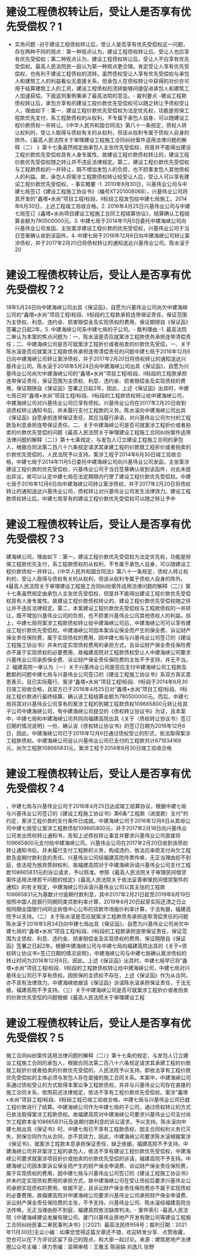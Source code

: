 # 建设工程债权转让后，受让人是否享有优先受偿权？1

- 实务问题 -对于建设工程债权转让后，受让人是否享有优先受偿权这一问题，存在两种不同的观点：第一种观点认为，建设工程债权转让后，受让人也应享有优先受偿权；第二种观点认为，建设工程债权转让后，受让人不应享有优先受偿权。最高人民法院民一庭认为第一种观点更合理。肯定受让人享有优先受偿权，也有利于建设工程债权的流转。虽然债权受让人享有优先受偿权与承包人和建筑工人的利益看似无直接关系，但承包人在债权转让中获得的对价亦可用于结算建筑工人的工资，建设工程债权的流转能够间接促进承包人和建筑工人加速获偿。下面这则案例秉承了最高法院的意见。- 裁判要点 -建设工程款债权转让后，承包方享有的建设工程价款优先受偿权可以随之转让予债权受让人，理由如下：第一，建设工程价款优先受偿权为法定优先权，功能是担保工程款优先支付，系工程款债权的从权利，不专属于承包人自身，可以随建设工程价款债权一并转让。《中华人民共和国合同法》第八十一条规定，债权人转让权利的，受让人取得与债权有关的从权利，但该从权利专属于债权人自身的除外。《最高人民法院关于审理建设工程施工合同纠纷案件适用法律问题的解释（二） 》第十七条虽然规定由承包人主张优先受偿权，但是并不能得出建设工程价款优先受偿权具有人身专属性。故建设工程价款债权转让的，建设工程价款优先受偿权随之转让并不违反法律规定。第二，建设工程价款优先受偿权与工程款债权的一并转让，既不增加发包人的负担，也不损害发包人其他债权人的利益。故，承包人将案涉工程款债权转让给受让人后，受让人可以享有建设工程价款优先受偿权。- 事实概要 -1. 2010年8月30日，兴基伟业公司与中建七局签订《建设工程施工协议书》（编号XT201008068），兴基伟业公司将其开发的“鑫塔•水尚”项目工程I标段、II标段工程发包给中建七局施工。2014年6月30日，上述工程竣工验收合格。2. 2016年4月25日兴基伟业公司与中建七局签订《鑫塔•水尚项目建设工程施工合同工程结算协议》，结算确认工程结算金额为780500000元。3. 中建七局于2014年11月5日委托中建海峡公司向兴基伟业公司发函，主张案涉建设工程价款的优先受偿权，兴基伟业公司于当日签章确认收到该函件。4. 中建七局于2016年12月6日向中建海峡公司转让案涉债权，并于2017年2月20日将债权转让的通知送达兴基伟业公司。陈水滚于20

# 建设工程债权转让后，受让人是否享有优先受偿权？2

18年5月24日向中建海峡公司出具《保证函》，自愿为兴基伟业公司尚欠中建海峡公司的“鑫塔•水尚”项目工程Ⅰ标段、Ⅱ标段的工程款承担连带保证责任，保证范围为主债权、利息、违约金、损害赔偿金及实现债权的费用，保证期限自《保证函》签署之日起2年。5. 中建海峡公司系中建七局的子公司。- 裁判理由 -1. 最高法院二审认为本案的焦点问题为：一、陈水滚是否应就案涉工程款债务承担连带清偿责任；二、中建海峡公司是否可就案涉工程折价或者拍卖的价款优先受偿。一、关于陈水滚是否应就案涉工程款债务承担连带清偿责任的问题中建七局于2016年12月6日向中建海峡公司转让案涉债权，并于2017年2月20日将债权转让的通知送达兴基伟业公司。陈水滚于2018年5月24日向中建海峡公司出具《保证函》，自愿为兴基伟业公司尚欠中建海峡公司的“鑫塔•水尚”项目工程Ⅰ标段、Ⅱ标段的工程款承担连带保证责任，保证范围为主债权、利息、违约金、损害赔偿金及实现债权的费用，保证期限自《保证函》签署之日起2年。因此，上述《保证函》出具时，中建七局已将“鑫塔•水尚”项目工程Ⅰ标段、Ⅱ标段的工程款债权转让给中建海峡公司，中建海峡公司对兴基伟业公司已享有债权。兴基伟业公司在2017年2月20日收到该债权转让通知书后，并未履行支付工程款的义务。陈水滚向中建海峡公司出具《保证函》自愿承担连带保证责任，其应当履行承诺，对兴基伟业公司欠付的工程款及利息承担连带保证责任。二、关于中建海峡公司是否可就案涉工程折价或者拍卖的价款优先受偿的问题《最高人民法院关于审理建设工程施工合同纠纷案件适用法律问题的解释（二）》第十七条规定，与发包人订立建设工程施工合同的承包人，根据合同法第二百八十六条规定请求其承建工程的价款就工程折价或者拍卖的价款优先受偿的，人民法院予以支持。案涉工程于2014年6月30日竣工验收合格，中建七局于2014年11月5日委托中建海峡公司向兴基伟业公司发函，主张案涉建设工程价款的优先受偿权，兴基伟业公司于当日签章确认收到该函件，对此未提出异议，故可以认定中建七局在法定期限内行使了建设工程价款优先受偿权。中建七局于2016年12月6日向中建海峡公司转让案涉债权，并于2017年2月20日将债权转让的通知送达兴基伟业公司，债权转让对兴基伟业公司发生法律效力。建设工程款债权转让后，中建七局享有的建设工程价款优先受偿权可以随之转让予中

# 建设工程债权转让后，受让人是否享有优先受偿权？3

建海峡公司，理由如下：第一，建设工程价款优先受偿权为法定优先权，功能是担保工程款优先支付，系工程款债权的从权利，不专属于承包人自身，可以随建设工程价款债权一并转让。《中华人民共和国合同法》第八十一条规定，债权人转让权利的，受让人取得与债权有关的从权利，但该从权利专属于债权人自身的除外。《最高人民法院关于审理建设工程施工合同纠纷案件适用法律问题的解释（二）》第十七条虽然规定由承包人主张优先受偿权，但是并不能得出建设工程价款优先受偿权具有人身专属性。故建设工程价款债权转让的，建设工程价款优先受偿权随之转让并不违反法律规定。第二，本案建设工程价款优先受偿权与工程款债权的一并转让，既不增加兴基伟业公司的负担，也不损害兴基伟业公司其他债权人的利益。综上，中建七局将案涉工程款债权转让给中建海峡公司后，中建海峡公司可以享有建设工程价款优先受偿权。中建海峡公司因本案诉讼保全而产生的保全费、诉讼财产保全责任保险费，属于实现债权的费用，因中建七局与兴基伟业公司签订的《建设工程施工协议书》并未约定实现债权费用的承担方式，且诉讼财产保全责任保险费亦不属于实现债权的必要费用，故福建高院对工程款债权受让人中建海峡公司要求兴基伟业公司承担保全费、诉讼财产保全责任保险费的主张不予支持，并无不当。2. 福建高院一审认为（一）关于兴基伟业公司是否应支付中建海峡公司工程款及数额的问题中建七局与兴基伟业公司签订的《建设工程施工协议书》系双方真实意思表示，且已实际履行，案涉“鑫塔•水尚”项目工程I标段、II标段于2014年6月30日竣工验收合格，且双方已于2016年4月25日对“鑫塔•水尚”项目工程I标段、II标段工程价款进行最终结算，确认该工程结算金额为780500000元。而后，中建七局将其对兴基伟业公司享有的案涉工程的到期工程款债权109665800元转让给其子公司中建海峡公司，有中建海峡公司提交的《债权转让协议书》为证，且本案中，中建七局和中建海峡公司共同向福建高院出具《关于〈债权转让协议书〉签订日期的情况说明》一份，确认该《债权转让协议书》的签订日期为2016年12月6日，因此，中建海峡公司已于2016年12月6日通过债权受让的形式，依法取得案涉工程款债权。中建海峡公司自认兴基伟业公司已支付的工程款共计671834169元，尚欠工程款108665831元。案涉工程于2014年6月30日竣工验收合格

# 建设工程债权转让后，受让人是否享有优先受偿权？4

，中建七局与兴基伟业公司于2016年4月25日达成竣工结算协议，根据中建七局与兴基伟业公司签订的《建设工程施工协议书》第6条“工程款（进度款）支付”的约定，案涉工程价款的支付条件已成就。中建海峡公司于2016年12月6日从其母公司中建七局受让案涉工程款债权109665800元，并于2017年2月18日向兴基伟业公司发出债权转让通知书，告知上述债权转让事宜并要求兴基伟业公司直接将109665800元支付给中建海峡公司。兴基伟业公司在2017年2月20日收到该债权转让通知书后，并未履行支付工程款的义务，构成违约，依法应承担支付尚欠工程款及逾期付款利息的责任。兴基伟业公司经福建高院传票传唤，无正当理由拒不到庭，依法视为放弃质辩权利，故福建高院对于中建海峡诉请兴基伟业公司支付工程款108665831元的诉讼请求，予以照准。参照《最高人民法院关于审理民间借贷案件适用法律若干问题的规定》《最高人民法院关于依法妥善审理民间借贷案件的通知》的有关规定，中建海峡公司诉请兴基伟业公司以其主张的工程款108665831元为基数计付逾期付款利息，其中2017年2月21日起至2019年8月19日按照中国人民银行同期同类贷款利率计算，2019年8月20日起至实际还清之日止按同期全国银行间同业拆借中心公布的贷款市场报价利率计算，于法有据，福建高院予以支持。（二）关于陈水滚是否应就案涉工程款债务承担连带清偿责任的问题陈水滚于2018年5月24日向中建七局出具《保证函》，自愿为兴基伟业公司尚欠中建七局的“鑫塔•水尚”项目工程I标段、II标段的工程款承担连带保证责任，保证范围为主债权、利息、违约金、损害赔偿金及实现债权的费用，保证期限自《保证函》签署之日起2年。根据中建海峡公司与中建七局向福建高院出具的《关于<债权转让协议书>签订日期的情况说明》，中建海峡公司与中建七局确认案涉债权的转让时间为2016年12月6日。因此，上述《保证函》出具时，中建七局早已将“鑫塔•水尚”项目工程I标段、II标段的工程款债权转让给中建海峡公司，中建七局对兴基伟业公司已不享有债权。因担保的主债权不存在，上述《保证函》作为从合同，亦不具有法律效力。中建海峡依据该《保证函》诉请陈水滚承担保证责任，于法无据，福建高院不予支持。（三）关于中建海峡公司是否可就案涉工程折价或者拍卖的价款优先受偿的问题根据《最高人民法院关于审理建设工程

# 建设工程债权转让后，受让人是否享有优先受偿权？5

施工合同纠纷案件适用法律问题的解释（二）》第十七条的规定，与发包人订立建设工程施工合同的承包人，根据合同法第二百八十六条规定请求其承建工程的价款就工程折价或者拍卖的价款优先受偿的，人民法院予以支持。即依法享有工程价款优先受偿权的主体必须与发包人存在直接的施工合同关系。本案中，中建海峡公司系通过债权受让的方式取得本案讼争工程款债权，并非与兴基伟业公司存在直接的施工合同关系，依照前述法律规定，依法不享有工程价款优先受偿权。案涉“鑫塔•水尚”项目工程Ⅰ标段、Ⅱ标段工程已竣工验收合格，中建七局与兴基伟业公司已就工程价款进行了结算。中建海峡公司作为中建七局的子公司，通过债权转让的方式已依法取得案涉工程款债权。故福建高院对中建海峡公司要求兴基伟业公司支付尚欠工程款本金108665831元及逾期付款利息的诉讼请求，予以支持。陈水滚向中建七局出具《保证书》时，中建七局已不享有工程款债权，因主合同权利义务已灭失，担保合同作为从合同，亦不具效力，因此，中建海峡公司要求陈水滚根据案涉《保证书》，就案涉工程款本息承担保证责任，缺乏依据，福建高院不予支持。中建海峡公司并非案涉工程的承包人，依法不享有建设工程价款优先受偿权，中建海峡公司要求就案涉项目折价或拍卖的价款优先受偿的诉请，福建高院不予支持。中建海峡公司因本案诉讼保全而产生的财产保全申请费、诉讼财产保全责任保险费，属于实现债权的费用，因中建七局与兴基伟业公司签订的《建设工程施工协议书》并未约定实现债权费用的承担方式，故中建海峡公司在受让债权后要求兴基伟业公司承担实现债权的费用，依据不足，且诉讼财产保全责任保险费亦不属于实现债权的必要费用，故福建高院对中建海峡公司要求兴基伟业公司承担财产保全申请费、诉讼财产保全责任保险费的主张，不予支持。兴基伟业公司、陈水滚经福建高院合法传唤，无正当理由拒不到庭，福建高院依法缺席判决。- 案件索引 -最高人民法院《中建海峡建设发展有限公司、厦门兴基伟业房地产开发有限公司等建设工程施工合同纠纷民事二审民事判决书》[（2021）最高法民终958号；裁判日期：2021年11月30日]无讼小编：如果您觉得这篇文章还不错，欢迎转发分享、点赞收藏，您也可以在下方评论区留下自己的观点，和大家一起讨论。来源：建筑房地产法律圈公众号主编：靖力责编：梁萌审核：王雅玉 陈丽娟 刘逸凡 张野

